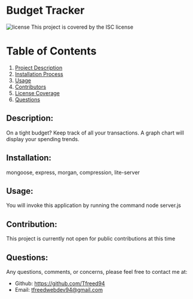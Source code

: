 # Budget Tracker
![license](https://img.shields.io/badge/License--green?.svg) This project is covered by the ISC license

# Table of Contents

1. [Project Description](#description)
2. [Installation Process](#installation)
3. [Usage](#usage)
4. [Contributors](#contribution)
5. [License Coverage](#license)
6. [Questions](#questions)


## Description: 
On a tight budget? Keep track of all your transactions. A graph chart will display your spending trends.
## Installation: 
mongoose, express, morgan, compression, lite-server
## Usage: 
You will invoke this application by running the command node server.js
## Contribution: 
This project is currently not open for public contributions at this time
## Questions: 
Any questions, comments, or concerns, please feel free to contact me at:

* Github: https://github.com/Tfreed94
* Email: tfreedwebdev94@gmail.com


